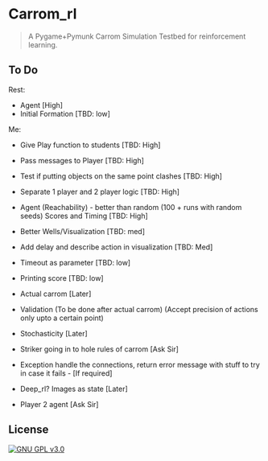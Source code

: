 # Carrom_rl
> A Pygame+Pymunk Carrom Simulation Testbed for reinforcement learning.

## To Do
Rest: 

- Agent [High]
- Initial Formation [TBD: low]

Me:

- Give Play function to students [TBD: High]
- Pass messages to Player [TBD: High]
- Test if putting objects on the same point clashes [TBD: High]
- Separate 1 player and 2 player logic [TBD: High]
- Agent (Reachability) - better than random (100 + runs with random seeds) Scores and Timing [TBD: High]
- Better Wells/Visualization [TBD: med]
- Add delay and describe action in visualization [TBD: Med]
- Timeout as parameter [TBD: low]
- Printing score [TBD: low]



- Actual carrom [Later]
- Validation (To be done after actual carrom) (Accept precision of actions only upto a certain point)
- Stochasticity [Later]
- Striker going in to hole rules of carrom [Ask Sir]
- Exception handle the connections, return error message with stuff to try in case it fails - [If required]
- Deep_rl? Images as state [Later]
- Player 2 agent [Ask Sir]





## License

[![GNU GPL v3.0](http://www.gnu.org/graphics/gplv3-127x51.png)](http://www.gnu.org/licenses/gpl.html)
